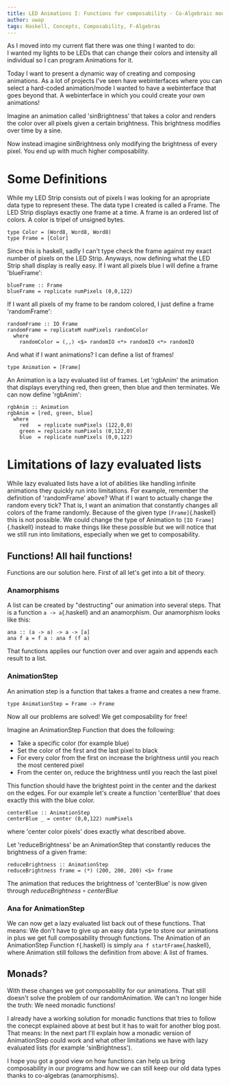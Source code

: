 ```yaml
---
title: LED Animations I: Functions for composability - Co-Algebraic modelling
author: uwap
tags: Haskell, Concepts, Composability, F-Algebras
---
```


As I moved into my current flat there was one thing I wanted to do:  
I wanted my lights to be LEDs that can change their colors and intensity
all individual so I can program Animations for it.

Today I want to present a dynamic way of creating and composing animations.
As a lot of projects I've seen have webinterfaces where you can select a
hard-coded animation/mode I wanted to have a webinterface that goes beyond that.
A webinterface in which you could create your own animations!

Imagine an animation called 'sinBrightness' that takes a color and renders
the color over all pixels given a certain brightness. This brightness modifies
over time by a sine.

Now instead imagine sinBrightness only modifying the brightness of every pixel.
You end up with much higher composability.

<!--more-->

# Some Definitions

While my LED Strip consists out of pixels I was looking for an apropriate data type
to represent these. The data type I created is called a Frame. The LED Strip displays
exactly one frame at a time. A frame is an ordered list of colors. A color is tripel of
unsigned bytes.

```{.haskell .numberLines}
type Color = (Word8, Word8, Word8)
type Frame = [Color]
```

Since this is haskell, sadly I can't type check the frame against my exact number of pixels on the LED Strip.
Anyways, now defining what the LED Strip shall display is really easy. If I want all pixels blue I will define
a frame 'blueFrame':

```{.haskell .numberLines}
blueFrame :: Frame
blueFrame = replicate numPixels (0,0,122)
```

If I want all pixels of my frame to be random colored, I just define a frame 'randomFrame':

```{.haskell .numberLines}
randomFrame :: IO Frame
randomFrame = replicateM numPixels randomColor
  where
    randomColor = (,,) <$> randomIO <*> randomIO <*> randomIO
```

And what if I want animations?
I can define a list of frames!

```{.haskell .numberLines}
type Animation = [Frame]
```

An Animation is a lazy evaluated list of frames.
Let 'rgbAnim' the animation that displays everything red, then green, then blue and then terminates.
We can now define 'rgbAnim':

```{.haskell .numberLines}
rgbAnim :: Animation
rgbAnim = [red, green, blue]
  where
    red   = replicate numPixels (122,0,0)
    green = replicate numPixels (0,122,0)
    blue  = replicate numPixels (0,0,122)
```

# Limitations of lazy evaluated lists

While lazy evaluated lists have a lot of abilities like handling infinite animations they quickly run into
limitations. For example, remember the definition of 'randomFrame' above?
What if I want to actually change the random every tick?
That is, I want an animation that constantly changes all colors of the frame randomly.
Because of the given type `[Frame]`{.haskell} this is not possible.
We could change the type of Animation to `[IO Frame]`{.haskell} instead to make things like these possible
but we will notice that we still run into limitations, especially when we get to composability.

## Functions! All hail functions!

Functions are our solution here. First of all let's get into a bit of theory.

### Anamorphisms

A list can be created by "destructing" our animation into several steps.
That is a function `a -> a`{.haskell} and an anamorphism.
Our anamorphism looks like this:
```{.haskell .numberLines}
ana :: (a -> a) -> a -> [a]
ana f a = f a : ana f (f a)
```
That functions applies our function over and over again and appends each result to a list.

### AnimationStep

An animation step is a function that takes a frame and creates a new frame.

```{.haskell .numberLines}
type AnimationStep = Frame -> Frame
```

Now all our problems are solved! We get composability for free!

Imagine an AnimationStep Function that does the following:

* Take a specific color (for example blue)
* Set the color of the first and the last pixel to black
* For every color from the first on increase the brightness until you reach the most centered pixel
* From the center on, reduce the brightness until you reach the last pixel

This function should have the brightest point in the center and the darkest on the edges.
For our example let's create a function 'centerBlue' that does exactly this with the blue color.

```{.haskell .numberLines}
centerBlue :: AnimationStep
centerBlue _ = center (0,0,122) numPixels
```
where 'center color pixels' does exactly what described above.

Let 'reduceBrightness' be an AnimationStep that constantly reduces the brightness of a given frame:
```{.haskell .numberLines}
reduceBrightness :: AnimationStep
reduceBrightness frame = (*) (200, 200, 200) <$> frame
```
The animation that reduces the brightness of 'centerBlue' is now given through $reduceBrightness \circ centerBlue$

### Ana for AnimationStep

We can now get a lazy evaluated list back out of these functions.
That means: We don't have to give up an easy data type to store our animations in
plus we get full composability through functions.
The Animation of an AnimationStep Function `f`{.haskell} is simply `ana f startFrame`{.haskell},
where Animation still follows the definition from above: A list of frames.

## Monads?

With these changes we got composability for our animations. That still doesn't solve the problem
of our randomAnimation. We can't no longer hide the truth: We need monadic functions!

I already have a working solution for monadic functions that tries to follow the conecpt explained above at best
but it has to wait for another blog post.
That means: In the next part I'll explain how a monadic version of AnimationStep could work and what
other limitations we have with lazy evaluated lists (for example 'sinBrightness').

I hope you got a good view on how functions can help us bring composability in our programs
and how we can still keep our old data types thanks to co-algebras (anamorphisms). 
